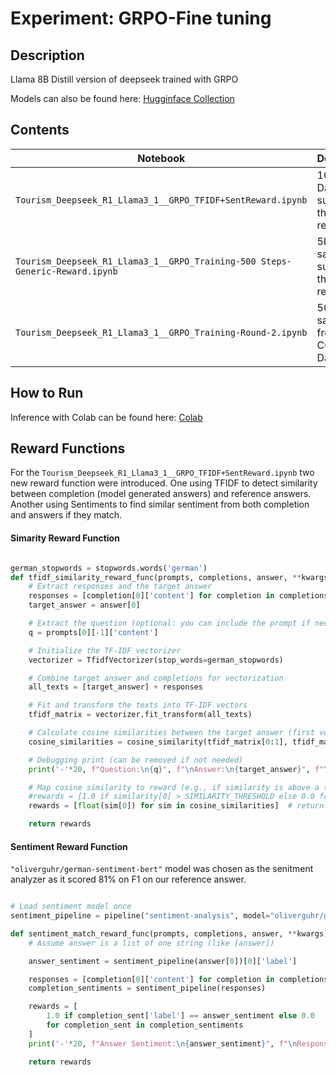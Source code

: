 # Experiment: GRPO-Fine tuning 


## Description

Llama 8B Distill version of deepseek trained with GRPO

Models can also be found here: [Hugginface Collection](https://huggingface.co/collections/moslehGen/grpo-681ccc9a22e612185370e900)

## Contents

| Notebook | Description | Model Repo | 
|----------|-------------|-------------|
| `Tourism_Deepseek_R1_Llama3_1__GRPO_TFIDF+SentReward.ipynb` | 10K Dataset subset of the 166K recieved | moslehGen/DeepSeek-R1-Distill-Llama-8B5KSteps_TFIDF_SentReward
| `Tourism_Deepseek_R1_Llama3_1__GRPO_Training-500 Steps-Generic-Reward.ipynb` | 5k data samples, subset of the 166K recieved | moslehGen/DeepSeek-R1-Distill-Llama-8B-Steps-5000
| `Tourism_Deepseek_R1_Llama3_1__GRPO_Training-Round-2.ipynb` | 500 Data samples from 26k COT Dataset | moslehGen/DeepSeek-R1-Distill-Llama-8B-500Steps

## How to Run

Inference with Colab can be found here: [Colab](https://colab.research.google.com/drive/1y7ecU3swRg98_qW-EIL_AAq816Qrk5qD?usp=sharing)


## Reward Functions

For the  `Tourism_Deepseek_R1_Llama3_1__GRPO_TFIDF+SentReward.ipynb` two new reward function were introduced. One using TFIDF to detect similarity between completion (model generated answers) and reference answers. Another using Sentiments to find similar sentiment from both completion and answers if they match.


#### Simarity Reward Function

```python

german_stopwords = stopwords.words('german')
def tfidf_similarity_reward_func(prompts, completions, answer, **kwargs) -> list[float]:
    # Extract responses and the target answer
    responses = [completion[0]['content'] for completion in completions]
    target_answer = answer[0]

    # Extract the question (optional: you can include the prompt if needed in the similarity calculation)
    q = prompts[0][-1]['content']

    # Initialize the TF-IDF vectorizer
    vectorizer = TfidfVectorizer(stop_words=german_stopwords)

    # Combine target answer and completions for vectorization
    all_texts = [target_answer] + responses

    # Fit and transform the texts into TF-IDF vectors
    tfidf_matrix = vectorizer.fit_transform(all_texts)

    # Calculate cosine similarities between the target answer (first vector) and completions (rest)
    cosine_similarities = cosine_similarity(tfidf_matrix[0:1], tfidf_matrix[1:])

    # Debugging print (can be removed if not needed)
    print('-'*20, f"Question:\n{q}", f"\nAnswer:\n{target_answer}", f"\nResponse:\n{responses[0]}", f"\nSimilarity Score: {cosine_similarities[0][0]}")

    # Map cosine similarity to reward (e.g., if similarity is above a threshold, reward)
    #rewards = [1.0 if similarity[0] > SIMILARITY_THRESHOLD else 0.0 for similarity in cosine_similarities]
    rewards = [float(sim[0]) for sim in cosine_similarities]  # return actual score as reward

    return rewards

```

#### Sentiment Reward Function

`"oliverguhr/german-sentiment-bert"` model was chosen as the senitment analyzer as it scored 81% on F1 on our reference answer.

```python

# Load sentiment model once
sentiment_pipeline = pipeline("sentiment-analysis", model="oliverguhr/german-sentiment-bert",truncation=True,max_length=512)

def sentiment_match_reward_func(prompts, completions, answer, **kwargs) -> list[float]:
    # Assume answer is a list of one string (like [answer])

    answer_sentiment = sentiment_pipeline(answer[0])[0]['label']

    responses = [completion[0]['content'] for completion in completions]
    completion_sentiments = sentiment_pipeline(responses)

    rewards = [
        1.0 if completion_sent['label'] == answer_sentiment else 0.0
        for completion_sent in completion_sentiments
    ]
    print('-'*20, f"Answer Sentiment:\n{answer_sentiment}", f"\nResponse Sentiment:\n{completion_sentiments[0]['label']}", f"\nReward:\n{rewards[0]}")

    return rewards

```


